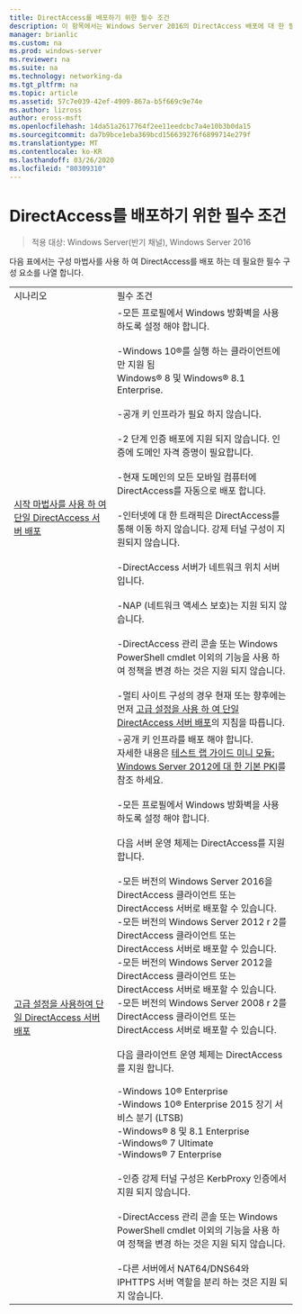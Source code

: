 ```yaml
---
title: DirectAccess를 배포하기 위한 필수 조건
description: 이 항목에서는 Windows Server 2016의 DirectAccess 배포에 대 한 필수 구성 요소를 제공 합니다.
manager: brianlic
ms.custom: na
ms.prod: windows-server
ms.reviewer: na
ms.suite: na
ms.technology: networking-da
ms.tgt_pltfrm: na
ms.topic: article
ms.assetid: 57c7e039-42ef-4909-867a-b5f669c9e74e
ms.author: lizross
author: eross-msft
ms.openlocfilehash: 14da51a2617764f2ee11eedcbc7a4e10b3b0da15
ms.sourcegitcommit: da7b9bce1eba369bcd156639276f6899714e279f
ms.translationtype: MT
ms.contentlocale: ko-KR
ms.lasthandoff: 03/26/2020
ms.locfileid: "80309310"
---
```

# <a name="prerequisites-for-deploying-directaccess"></a>DirectAccess를 배포하기 위한 필수 조건

>적용 대상: Windows Server(반기 채널), Windows Server 2016

다음 표에서는 구성 마법사를 사용 하 여 DirectAccess를 배포 하는 데 필요한 필수 구성 요소를 나열 합니다.  
  
|||  
|-|-|  
|시나리오|필수 조건|  
|[시작 마법사를 사용 하 여 단일 DirectAccess 서버 배포](../../remote-access/directaccess/single-server-wizard/Deploy-a-Single-DirectAccess-Server-Using-the-Getting-Started-Wizard.md)|-모든 프로필에서 Windows 방화벽을 사용 하도록 설정 해야 합니다.<br /><br />-Windows 10&reg;를 실행 하는 클라이언트에만 지원 됨 <br />              Windows&reg; 8 및 Windows&reg; 8.1 Enterprise.<br /><br />-공개 키 인프라가 필요 하지 않습니다.<br /><br />-2 단계 인증 배포에 지원 되지 않습니다. 인증에 도메인 자격 증명이 필요합니다.<br /><br />-현재 도메인의 모든 모바일 컴퓨터에 DirectAccess를 자동으로 배포 합니다.<br /><br />-인터넷에 대 한 트래픽은 DirectAccess를 통해 이동 하지 않습니다. 강제 터널 구성이 지원되지 않습니다.<br /><br />-DirectAccess 서버가 네트워크 위치 서버입니다.<br /><br />-NAP (네트워크 액세스 보호)는 지원 되지 않습니다.<br /><br />-DirectAccess 관리 콘솔 또는 Windows PowerShell cmdlet 이외의 기능을 사용 하 여 정책을 변경 하는 것은 지원 되지 않습니다.<br /><br />-멀티 사이트 구성의 경우 현재 또는 향후에는 먼저 [고급 설정을 사용 하 여 단일 DirectAccess 서버 배포](../../remote-access/directaccess/single-server-advanced/Deploy-a-Single-DirectAccess-Server-with-Advanced-Settings.md)의 지침을 따릅니다.|  
|[고급 설정을 사용하여 단일 DirectAccess 서버 배포](../../remote-access/directaccess/single-server-advanced/Deploy-a-Single-DirectAccess-Server-with-Advanced-Settings.md)|-공개 키 인프라를 배포 해야 합니다.<br />    자세한 내용은 [테스트 랩 가이드 미니 모듈: Windows Server 2012에 대 한 기본 PKI](https://social.technet.microsoft.com/wiki/contents/articles/7862.test-lab-guide-mini-module-basic-pki-for-windows-server-2012.aspx)를 참조 하세요.<br /><br />-모든 프로필에서 Windows 방화벽을 사용 하도록 설정 해야 합니다.<br /><br />다음 서버 운영 체제는 DirectAccess를 지원 합니다.<br /><br />-모든 버전의 Windows Server 2016을 DirectAccess 클라이언트 또는 DirectAccess 서버로 배포할 수 있습니다.<br />-모든 버전의 Windows Server 2012 r 2를 DirectAccess 클라이언트 또는 DirectAccess 서버로 배포할 수 있습니다.<br />-모든 버전의 Windows Server 2012을 DirectAccess 클라이언트 또는 DirectAccess 서버로 배포할 수 있습니다.<br />-모든 버전의 Windows Server 2008 r 2를 DirectAccess 클라이언트 또는 DirectAccess 서버로 배포할 수 있습니다.<br /><br />다음 클라이언트 운영 체제는 DirectAccess를 지원 합니다.<br /><br />-Windows 10&reg; Enterprise<br />-Windows 10&reg; Enterprise 2015 장기 서비스 분기 (LTSB)<br />-Windows&reg; 8 및 8.1 Enterprise<br />-Windows&reg; 7 Ultimate<br />-Windows&reg; 7 Enterprise<br /><br />-인증 강제 터널 구성은 KerbProxy 인증에서 지원 되지 않습니다.<br /><br />-DirectAccess 관리 콘솔 또는 Windows PowerShell cmdlet 이외의 기능을 사용 하 여 정책을 변경 하는 것은 지원 되지 않습니다.<br /><br />-다른 서버에서 NAT64/DNS64와 IPHTTPS 서버 역할을 분리 하는 것은 지원 되지 않습니다.|  
  


